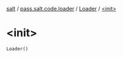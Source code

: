 [salt](../../index.md) / [pass.salt.code.loader](../index.md) / [Loader](index.md) / [&lt;init&gt;](./-init-.md)

# &lt;init&gt;

`Loader()`